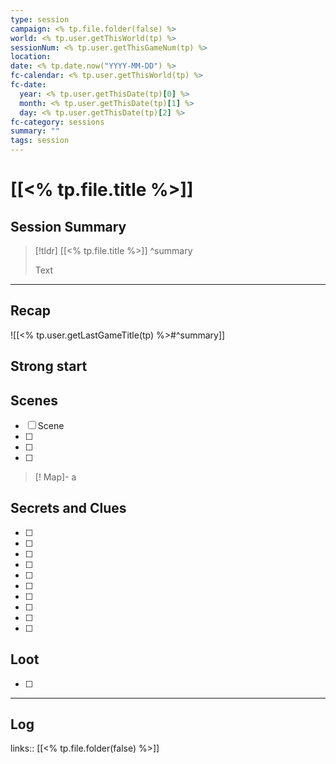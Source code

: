 ```yaml
---
type: session
campaign: <% tp.file.folder(false) %>
world: <% tp.user.getThisWorld(tp) %>
sessionNum: <% tp.user.getThisGameNum(tp) %>
location: 
date: <% tp.date.now("YYYY-MM-DD") %>
fc-calendar: <% tp.user.getThisWorld(tp) %>
fc-date:
  year: <% tp.user.getThisDate(tp)[0] %>
  month: <% tp.user.getThisDate(tp)[1] %>
  day: <% tp.user.getThisDate(tp)[2] %>
fc-category: sessions
summary: ""
tags: session
---
```


# [[<% tp.file.title %>]]
## Session Summary

> [!tldr] [[<% tp.file.title %>]]
>  ^summary
> 
>  Text

---


## Recap

![[<% tp.user.getLastGameTitle(tp) %>#^summary]]

## Strong start

> 

## Scenes

- [ ] Scene
- [ ] 
- [ ] 
- [ ] 

>[! Map]-
>a 


## Secrets and Clues

- [ ] 
- [ ] 
- [ ] 
- [ ] 
- [ ] 
- [ ] 
- [ ] 
- [ ] 
- [ ] 
- [ ] 

## Loot

- [ ] 

---

## Log



links:: [[<% tp.file.folder(false) %>]]

